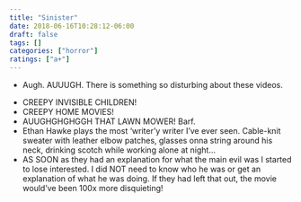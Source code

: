 ```yaml
---
title: "Sinister"
date: 2018-06-16T10:28:12-06:00
draft: false
tags: []
categories: ["horror"]
ratings: ["a+"]
---
```


* Augh. AUUUGH. There is something so disturbing about these videos.
<!--more-->
* CREEPY INVISIBLE CHILDREN!
* CREEPY HOME MOVIES!
* AUUGHGHGHGGH THAT LAWN MOWER! Barf.
* Ethan Hawke plays the most ‘writer’y writer I’ve ever seen. Cable-knit sweater with leather elbow patches, glasses onna string around his neck, drinking scotch while working alone at night… 
* AS SOON as they had an explanation for what the main evil was I started to lose interested. I did NOT need to know who he was or get an explanation of what he was doing. If they had left that out, the movie would’ve been 100x more disquieting!
